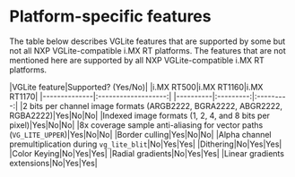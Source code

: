 # Platform-specific features

The table below describes VGLite features that are supported by some but not all NXP VGLite-compatible i.MX RT platforms. The features that are not mentioned here are supported by all NXP VGLite-compatible i.MX RT platforms.



|VGLite feature|Supported? \(Yes/No\)|
|i.MX RT500|i.MX RT1160|i.MX RT1170|
|--------------|:-------------------:|
|----------|:---------:|:---------:|
|2 bits per channel image formats \(ARGB2222, BGRA2222, ABGR2222, RGBA2222\)|Yes|No|No|
|Indexed image formats \(1, 2, 4, and 8 bits per pixel\)|Yes|No|No|
|8x coverage sample anti-aliasing for vector paths \(`VG_LITE_UPPER`\)|Yes|No|No|
|Border culling|Yes|No|No|
|Alpha channel premultiplication during `vg_lite_blit`|No|Yes|Yes|
|Dithering|No|Yes|Yes|
|Color Keying|No|Yes|Yes|
|Radial gradients|No|Yes|Yes|
|Linear gradients extensions|No|Yes|Yes|

